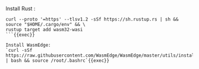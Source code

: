 Install Rust :
```
curl --proto '=https' --tlsv1.2 -sSf https://sh.rustup.rs | sh && source "$HOME/.cargo/env" && \
rustup target add wasm32-wasi
```{{exec}}

Install WasmEdge:
`curl -sSf https://raw.githubusercontent.com/WasmEdge/WasmEdge/master/utils/install.sh | bash && source /root/.bashrc`{{exec}}
